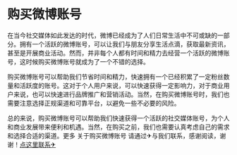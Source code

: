 # 购买微博账号

在当今社交媒体如此发达的时代，微博已经成为了人们日常生活中不可或缺的一部分。拥有一个活跃的微博账号，可以让我们与朋友分享生活点滴，获取最新资讯，甚至是开展商业活动。然而，并非每个人都有时间和精力去经营一个活跃的微博账号，这时候购买微博账号就成为了一个不错的选择。

购买微博账号可以帮助我们节省时间和精力，快速拥有一个已经积累了一定粉丝数量和活跃度的账号。这对于个人用户来说，可以快速获得一定影响力，对于商业用户来说，也可以快速进行品牌推广和营销活动。当然，在购买微博账号时，我们也需要注意选择正规渠道和可靠平台，以避免一些不必要的风险。

总的来说，购买微博账号可以帮助我们快速获得一个活跃的社交媒体账号，为个人和商业发展带来便利和机遇。当然，在购买之前，我们也需要认真考虑自己的需求和选择合适的渠道。更多 关于购买微博账号 请通过✈与我们联系，感谢阅读，谢谢！[点这里联系✈](https://c.k02.cc)